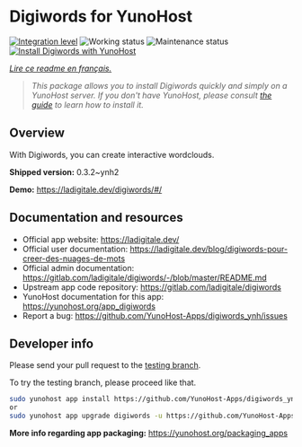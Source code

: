 <!--
N.B.: This README was automatically generated by https://github.com/YunoHost/apps/tree/master/tools/README-generator
It shall NOT be edited by hand.
-->

# Digiwords for YunoHost

[![Integration level](https://dash.yunohost.org/integration/digiwords.svg)](https://dash.yunohost.org/appci/app/digiwords) ![Working status](https://ci-apps.yunohost.org/ci/badges/digiwords.status.svg) ![Maintenance status](https://ci-apps.yunohost.org/ci/badges/digiwords.maintain.svg)  
[![Install Digiwords with YunoHost](https://install-app.yunohost.org/install-with-yunohost.svg)](https://install-app.yunohost.org/?app=digiwords)

*[Lire ce readme en français.](./README_fr.md)*

> *This package allows you to install Digiwords quickly and simply on a YunoHost server.
If you don't have YunoHost, please consult [the guide](https://yunohost.org/#/install) to learn how to install it.*

## Overview

With Digiwords, you can create interactive wordclouds.

**Shipped version:** 0.3.2~ynh2

**Demo:** https://ladigitale.dev/digiwords/#/
## Documentation and resources

* Official app website: <https://ladigitale.dev/>
* Official user documentation: <https://ladigitale.dev/blog/digiwords-pour-creer-des-nuages-de-mots>
* Official admin documentation: <https://gitlab.com/ladigitale/digiwords/-/blob/master/README.md>
* Upstream app code repository: <https://gitlab.com/ladigitale/digiwords>
* YunoHost documentation for this app: <https://yunohost.org/app_digiwords>
* Report a bug: <https://github.com/YunoHost-Apps/digiwords_ynh/issues>

## Developer info

Please send your pull request to the [testing branch](https://github.com/YunoHost-Apps/digiwords_ynh/tree/testing).

To try the testing branch, please proceed like that.

``` bash
sudo yunohost app install https://github.com/YunoHost-Apps/digiwords_ynh/tree/testing --debug
or
sudo yunohost app upgrade digiwords -u https://github.com/YunoHost-Apps/digiwords_ynh/tree/testing --debug
```

**More info regarding app packaging:** <https://yunohost.org/packaging_apps>
